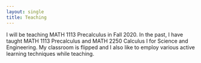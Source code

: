 ```yaml
---
layout: single
title: Teaching
---
```

I will be teaching MATH 1113 Precalculus in Fall 2020. 
In the past, I have taught MATH 1113 Precalculus and MATH 2250 Calculus I for Science and Engineering. 
My classroom is flipped and I also like to employ various active learning techniques while teaching. 



